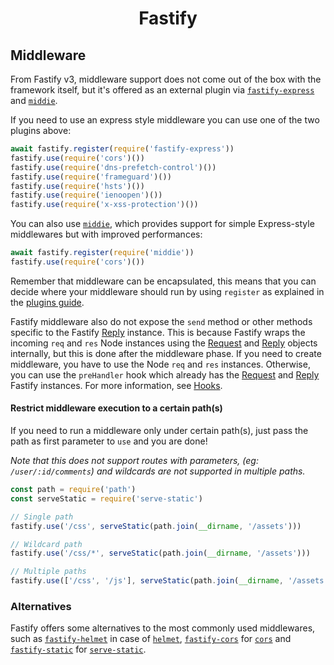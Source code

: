 <h1 align="center">Fastify</h1>

## Middleware

From Fastify v3, middleware support does not come out of the box with the framework itself, but it's offered as an external plugin via [`fastify-express`](https://github.com/fastify/fastify-express) and [`middie`](https://github.com/fastify/middie).

If you need to use an express style middleware you can use one of the two plugins above:

```js
await fastify.register(require('fastify-express'))
fastify.use(require('cors')())
fastify.use(require('dns-prefetch-control')())
fastify.use(require('frameguard')())
fastify.use(require('hsts')())
fastify.use(require('ienoopen')())
fastify.use(require('x-xss-protection')())
```

You can also use [`middie`](https://github.com/fastify/middie), which provides support for simple Express-style middlewares but with improved performances:

```js
await fastify.register(require('middie'))
fastify.use(require('cors')())
```

Remember that middleware can be encapsulated, this means that you can decide where your middleware should run by using `register` as explained in the [plugins guide](./Plugins-Guide.md).

Fastify middleware also do not expose the `send` method or other methods specific to the Fastify [Reply](./Reply.md#reply) instance. This is because Fastify wraps the incoming `req` and `res` Node instances using the [Request](./Request.md#request) and [Reply](./Reply.md#reply) objects internally, but this is done after the middleware phase. If you need to create middleware, you have to use the Node `req` and `res` instances. Otherwise, you can use the `preHandler` hook which already has the [Request](./Request.md#request) and [Reply](./Reply.md#reply) Fastify instances. For more information, see [Hooks](./Hooks.md#hooks).

<a name="restrict-usage"></a>
#### Restrict middleware execution to a certain path(s)
If you need to run a middleware only under certain path(s), just pass the path as first parameter to `use` and you are done!

*Note that this does not support routes with parameters, (eg: `/user/:id/comments`) and wildcards are not supported in multiple paths.*

```js
const path = require('path')
const serveStatic = require('serve-static')

// Single path
fastify.use('/css', serveStatic(path.join(__dirname, '/assets')))

// Wildcard path
fastify.use('/css/*', serveStatic(path.join(__dirname, '/assets')))

// Multiple paths
fastify.use(['/css', '/js'], serveStatic(path.join(__dirname, '/assets')))
```

### Alternatives

Fastify offers some alternatives to the most commonly used middlewares, such as [`fastify-helmet`](https://github.com/fastify/fastify-helmet) in case of [`helmet`](https://github.com/helmetjs/helmet), [`fastify-cors`](https://github.com/fastify/fastify-cors) for [`cors`](https://github.com/expressjs/cors) and [`fastify-static`](https://github.com/fastify/fastify-static) for [`serve-static`](https://github.com/expressjs/serve-static).
